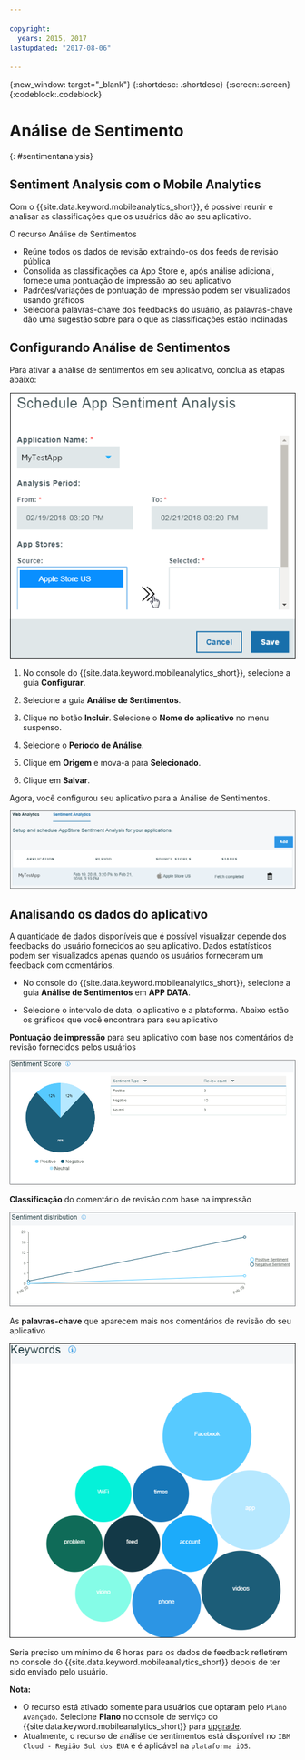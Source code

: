 ```yaml
---

copyright:
  years: 2015, 2017
lastupdated: "2017-08-06"

---
```

{:new_window: target="_blank"}
{:shortdesc: .shortdesc}
{:screen:.screen}
{:codeblock:.codeblock}

# Análise de Sentimento
{: #sentimentanalysis}

## Sentiment Analysis com o Mobile Analytics

Com o {{site.data.keyword.mobileanalytics_short}}, é possível reunir e analisar as classificações que os usuários dão ao seu aplicativo.

O recurso Análise de Sentimentos

 - Reúne todos os dados de revisão extraindo-os dos feeds de revisão pública
 - Consolida as classificações da App Store e, após análise adicional, fornece uma pontuação de impressão ao seu aplicativo
 - Padrões/variações de pontuação de impressão podem ser visualizados usando gráficos
 - Seleciona palavras-chave dos feedbacks do usuário, as palavras-chave dão uma sugestão sobre para o que as classificações estão inclinadas
 
## Configurando Análise de Sentimentos

Para ativar a análise de sentimentos em seu aplicativo, conclua as etapas abaixo:

![configure sentiment](images/configure_sentiment.png)

1. No console do {{site.data.keyword.mobileanalytics_short}}, selecione a guia **Configurar**.

2. Selecione a guia **Análise de Sentimentos**.

3. Clique no botão **Incluir**.  Selecione o **Nome do aplicativo** no menu suspenso.

4. Selecione o **Período de Análise**. 

5. Clique em **Origem** e mova-a para **Selecionado**.

6. Clique em **Salvar**.

Agora, você configurou seu aplicativo para a Análise de Sentimentos.

![sentiment](images/sentiment_analysis.png)

## Analisando os dados do aplicativo

A quantidade de dados disponíveis que é possível visualizar depende dos feedbacks do usuário fornecidos ao seu aplicativo. Dados estatísticos podem ser visualizados apenas quando os usuários forneceram um feedback com comentários.

 - No console do {{site.data.keyword.mobileanalytics_short}}, selecione a guia **Análise de Sentimentos** em **APP DATA**.

 - Selecione o intervalo de data, o aplicativo e a plataforma. Abaixo estão os gráficos que você encontrará para seu aplicativo

**Pontuação de impressão** para seu aplicativo com base nos comentários de revisão fornecidos pelos usuários 

![sentiment score](images/sentiment_score.png)

**Classificação** do comentário de revisão com base na impressão

![review comments](images/sentiment_review.png)

As **palavras-chave** que aparecem mais nos comentários de revisão do seu aplicativo

![keywords](images/sentiment_keywords.png)


Seria preciso um mínimo de 6 horas para os dados de feedback refletirem no console do {{site.data.keyword.mobileanalytics_short}} depois de ter sido enviado pelo usuário.

**Nota:**
 - O recurso está ativado somente para usuários que optaram pelo `Plano Avançado`. Selecione **Plano** no console de serviço do {{site.data.keyword.mobileanalytics_short}} para [upgrade](https://console-tok02-red.cdn.s-bluemix.net/docs/account/change-plan.html#changing).
 - Atualmente, o recurso de análise de sentimentos está disponível no `IBM Cloud - Região Sul dos EUA` e é aplicável na `plataforma iOS`.








































